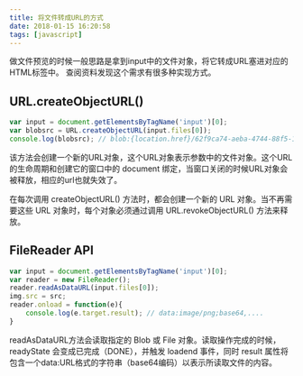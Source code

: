 ```yaml
---
title: 将文件转成URL的方式
date: 2018-01-15 16:20:58
tags: [javascript]
---
```


做文件预览的时候一般思路是拿到input中的文件对象，将它转成URL塞进对应的HTML标签中。
查阅资料发现这个需求有很多种实现方式。

<!--more-->
## URL.createObjectURL()
```js
var input = document.getElementsByTagName('input')[0];
var blobsrc = URL.createObjectURL(input.files[0]);
console.log(blobsrc); // blob:{location.href}/62f9ca74-aeba-4744-88f5-15d3807f71ad
```

该方法会创建一个新的URL对象，这个URL对象表示参数中的文件对象。这个URL的生命周期和创建它的窗口中的 document 绑定，当窗口关闭的时候URL对象会被释放，相应的url也就失效了。

在每次调用 createObjectURL() 方法时，都会创建一个新的 URL 对象。当不再需要这些 URL 对象时，每个对象必须通过调用 URL.revokeObjectURL() 方法来释放。

## FileReader API
```js
var input = document.getElementsByTagName('input')[0];
var reader = new FileReader();
reader.readAsDataURL(input.files[0]); 
img.src = src;
reader.onload = function(e){ 
    console.log(e.target.result); // data:image/png;base64,....
}
```

readAsDataURL方法会读取指定的 Blob 或 File 对象。读取操作完成的时候，readyState 会变成已完成（DONE），并触发 loadend 事件，同时 result 属性将包含一个data:URL格式的字符串（base64编码）以表示所读取文件的内容。


